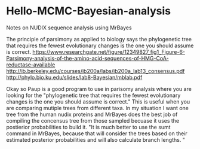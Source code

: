 # Hello-MCMC-Bayesian-analysis
Notes on NUDIX sequence analysis using MrBayes

The principle of parsimony as applied to biology says the phylogenetic tree that requires the fewest evolutionary changes is the one you should assume is correct.
https://www.researchgate.net/figure/12349827_fig1_Figure-6-Parsimony-analysis-of-the-amino-acid-sequences-of-HMG-CoA-reductase-available
http://ib.berkeley.edu/courses/ib200a/labs/ib200a_lab13_consensus.pdf
http://phylo.bio.ku.edu/slides/lab8-Bayesian/mblab.pdf

Okay so Paup is a good program to use in parisomy analysis where you are looking for the "phylogenetic tree that requires the fewest evolutionary changes is the one you should assume is correct." This is useful when you are comparing mutiple trees from different taxa. In my situation I want one tree from the human nudix proteins and MrBayes does the best job of compiling the concensus tree from those sampled becuase it uses the postierior probabilities to build it. "It is much better to use the sumt command in MrBayes, because that will
consider the trees based on their estimated posterior probabilities and will also calculate
branch lengths. "
